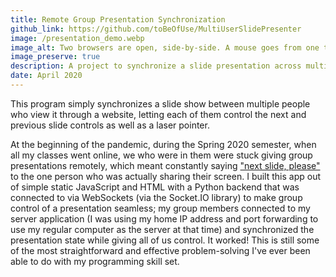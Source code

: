 ```yaml
---
title: Remote Group Presentation Synchronization
github_link: https://github.com/toBeOfUse/MultiUserSlidePresenter
image: /presentation_demo.webp
image_alt: Two browsers are open, side-by-side. A mouse goes from one to the other, clicking "next" and "previous" buttons, checking a "laser pointer" checkbox, and waving itself over some slides. When one browser goes to the next or previous slide, so does the other, and the laser point is visible in both browsers.
image_preserve: true
description: A project to synchronize a slide presentation across multiple computers.
date: April 2020
---
```


This program simply synchronizes a slide show between multiple people who view it through a website, letting each of them control the next and previous slide controls as well as a laser pointer.

At the beginning of the pandemic, during the Spring 2020 semester, when all my classes went online, we who were in them were stuck giving group presentations remotely, which meant constantly saying ["next slide, please"](https://xkcd.com/2470/) to the one person who was actually sharing their screen. I built this app out of simple static JavaScript and HTML with a Python backend that was connected to via WebSockets (via the Socket.IO library) to make group control of a presentation seamless; my group members connected to my server application (I was using my home IP address and port forwarding to use my regular computer as the server at that time) and synchronized the presentation state while giving all of us control. It worked! This is still some of the most straightforward and effective problem-solving I've ever been able to do with my programming skill set.
